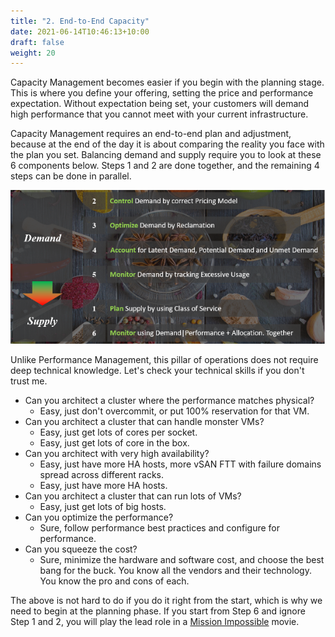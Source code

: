 ```yaml
---
title: "2. End-to-End Capacity"
date: 2021-06-14T10:46:13+10:00
draft: false
weight: 20
---
```


Capacity Management becomes easier if you begin with the planning stage. This is where you define your offering, setting the price and performance expectation. Without expectation being set, your customers will demand high performance that you cannot meet with your current infrastructure. 

Capacity Management requires an end-to-end plan and adjustment, because at the end of the day it is about comparing the reality you face with the plan you set. Balancing demand and supply require you to look at these 6 components below. Steps 1 and 2 are done together, and the remaining 4 steps can be done in parallel.

![Demand vs Supply](1.3.2-fig-1.png)

Unlike Performance Management, this pillar of operations does not require deep technical knowledge. Let's check your technical skills if you don't trust me.

- Can you architect a cluster where the performance matches physical?
  - Easy, just don't overcommit, or put 100% reservation for that VM.
- Can you architect a cluster that can handle monster VMs?
  - Easy, just get lots of cores per socket.
  - Easy, just get lots of core in the box.
- Can you architect with very high availability?
  - Easy, just have more HA hosts, more vSAN FTT with failure domains spread across different racks.
  - Easy, just have more HA hosts.
- Can you architect a cluster that can run lots of VMs?
  - Easy, just get lots of big hosts.
- Can you optimize the performance?
  - Sure, follow performance best practices and configure for performance.
- Can you squeeze the cost?
  - Sure, minimize the hardware and software cost, and choose the best bang for the buck. You know all the vendors and their technology. You know the pro and cons of each.

The above is not hard to do if you do it right from the start, which is why we need to begin at the planning phase. If you start from Step 6 and ignore Step 1 and 2, you will play the lead role in a [Mission Impossible](https://en.wikipedia.org/wiki/Mission:_Impossible_(film_series)) movie.